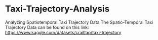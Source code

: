 # Taxi-Trajectory-Analysis
Analyzing Spatiotemporal Taxi Trajectory Data
The Spatio-Temporal Taxi Trajectory Data can be found on this link:
https://www.kaggle.com/datasets/crailtap/taxi-trajectory
